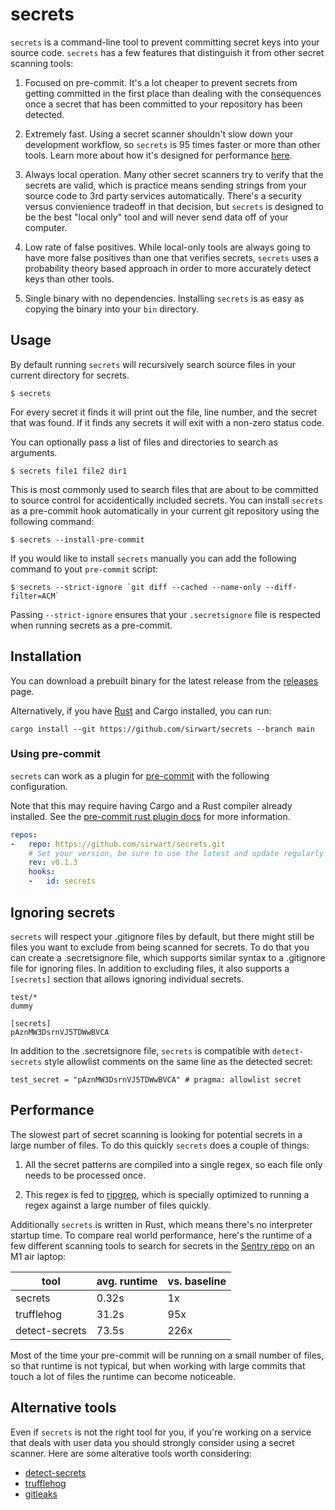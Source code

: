 # secrets

`secrets` is a command-line tool to prevent committing secret keys into your source code. `secrets` has a few features that distinguish it from other secret scanning tools:

1. Focused on pre-commit. It's a lot cheaper to prevent secrets from getting committed in the first place than dealing with the consequences once a secret that has been committed to your repository has been detected.

2. Extremely fast. Using a secret scanner shouldn't slow down your development workflow, so `secrets` is 95 times faster or more than other tools. Learn more about how it's designed for performance [here](#performance).

3. Always local operation. Many other secret scanners try to verify that the secrets are valid, which is practice means sending strings from your source code to 3rd party services automatically. There's a security versus convienience tradeoff in that decision, but `secrets` is designed to be the best "local only" tool and will never send data off of your computer.

4. Low rate of false positives. While local-only tools are always going to have more false positives than one that verifies secrets, `secrets` uses a probability theory based approach in order to more accurately detect keys than other tools.

5. Single binary with no dependencies. Installing `secrets` is as easy as copying the binary into your `bin` directory.

## Usage

By default running `secrets` will recursively search source files in your current directory for secrets.

```
$ secrets
```

For every secret it finds it will print out the file, line number, and the secret that was found. If it finds any secrets it will exit with a non-zero status code.

You can optionally pass a list of files and directories to search as arguments.

```
$ secrets file1 file2 dir1
```

This is most commonly used to search files that are about to be committed to source control for accidentically included secrets. You can install `secrets` as a pre-commit hook automatically in your current git repository using the following command:

```
$ secrets --install-pre-commit
```

If you would like to install `secrets` manually you can add the following command to yout `pre-commit` script:

```
$ secrets --strict-ignore `git diff --cached --name-only --diff-filter=ACM`
```

Passing `--strict-ignore` ensures that your `.secretsignore` file is respected when running secrets as a pre-commit.

## Installation

You can download a prebuilt binary for the latest release from the [releases](https://github.com/sirwart/secrets/releases) page.

Alternatively, if you have [Rust](https://www.rust-lang.org/tools/install) and Cargo installed, you can run:

```
cargo install --git https://github.com/sirwart/secrets --branch main
```

### Using pre-commit

`secrets` can work as a plugin for [pre-commit](https://pre-commit.com/) with
the following configuration.

Note that this may require having Cargo and a Rust compiler already installed.
See the [pre-commit rust plugin docs](https://pre-commit.com/#rust) for more
information.

```yaml
repos:
-   repo: https://github.com/sirwart/secrets.git
    # Set your version, be sure to use the latest and update regularly or use 'main'
    rev: v0.1.3
    hooks:
    -   id: secrets
```

## Ignoring secrets

`secrets` will respect your .gitignore files by default, but there might still be files you want to exclude from being scanned for secrets. To do that you can create a .secretsignore file, which supports similar syntax to a .gitignore file for ignoring files. In addition to excluding files, it also supports a `[secrets]` section that allows ignoring individual secrets.

```
test/*
dummy

[secrets]
pAznMW3DsrnVJ5TDWwBVCA
```

In addition to the .secretsignore file, `secrets` is compatible with `detect-secrets` style allowlist comments on the same line as the detected secret:

```
test_secret = "pAznMW3DsrnVJ5TDWwBVCA" # pragma: allowlist secret
```

## Performance

The slowest part of secret scanning is looking for potential secrets in a large number of files. To do this quickly `secrets` does a couple of things:

1. All the secret patterns are compiled into a single regex, so each file only needs to be processed once.

2. This regex is fed to [ripgrep](https://github.com/BurntSushi/ripgrep), which is specially optimized to running a regex against a large number of files quickly.

Additionally `secrets` is written in Rust, which means there's no interpreter startup time. To compare real world performance, here's the runtime of a few different scanning tools to search for secrets in the [Sentry repo](https://github.com/getsentry/sentry) on an M1 air laptop:

| tool           | avg. runtime | vs. baseline |
| -------------- | ------------ | ------------ |
| secrets        | 0.32s        | 1x           |
| trufflehog     | 31.2s        | 95x          |
| detect-secrets | 73.5s        | 226x         |

Most of the time your pre-commit will be running on a small number of files, so that runtime is not typical, but when working with large commits that touch a lot of files the runtime can become noticeable.

## Alternative tools

Even if `secrets` is not the right tool for you, if you're working on a service that deals with user data you should strongly consider using a secret scanner. Here are some alterative tools worth considering:

- [detect-secrets](https://github.com/Yelp/detect-secrets)
- [trufflehog](https://github.com/trufflesecurity/trufflehog)
- [gitleaks](https://github.com/zricethezav/gitleaks)
